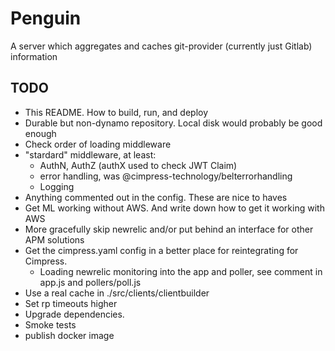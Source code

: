 # Penguin
A server which aggregates and caches git-provider (currently just Gitlab) information

## TODO

* This README. How to build, run, and deploy
* Durable but non-dynamo repository. Local disk would probably be good enough
* Check order of loading middleware
* "stardard" middleware, at least:
  * AuthN, AuthZ (authX used to check JWT Claim)
  * error handling, was @cimpress-technology/belterrorhandling
  * Logging
* Anything commented out in the config. These are nice to haves
* Get ML working without AWS. And write down how to get it working with AWS
* More gracefully skip newrelic and/or put behind an interface for other APM solutions
* Get the cimpress.yaml config in a better place for reintegrating for Cimpress.
  * Loading newrelic monitoring into the app and poller, see comment in app.js and pollers/poll.js
* Use a real cache in ./src/clients/clientbuilder
* Set rp timeouts higher
* Upgrade dependencies.
* Smoke tests
* publish docker image